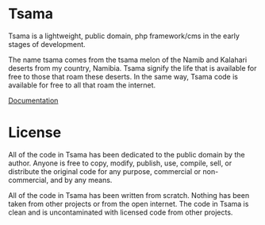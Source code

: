 Tsama
=====

Tsama is a lightweight, public domain, php framework/cms in the early stages of development.

The name tsama comes from the tsama melon of the Namib and Kalahari deserts from my country, Namibia. Tsama signify the life that is available for free to those that roam these deserts. In the same way, Tsama code is available for free to all that roam the internet.

[Documentation](https://github.com/KuberKode/Tsama/wiki)

License
=======

All of the code in Tsama has been dedicated to the public domain by the author. Anyone is free to copy, modify, publish, use, compile, sell, or distribute the original code for any purpose, commercial or non-commercial, and by any means.

All of the code in Tsama has been written from scratch. Nothing has been taken from other projects or from the open internet. The code in Tsama is clean and is uncontaminated with licensed code from other projects.
